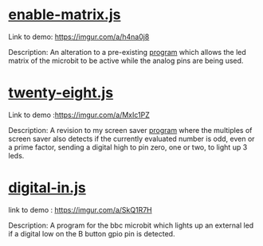 # [enable-matrix.js](https://github.com/Introduction-to-Computer-Engineering/final-project-assignment-7-week-12-O11WL1D/blob/master/enable-matrix.js)


Link to demo: https://imgur.com/a/h4na0j8


Description: An alteration to a pre-existing [program](https://learn.sparkfun.com/tutorials/microbit-breakout-board-hookup-guide) which allows the led matrix of the microbit to be active while the analog pins are being used. 

# [twenty-eight.js](https://github.com/Introduction-to-Computer-Engineering/final-project-assignment-7-week-12-O11WL1D/blob/master/twenty-eight.js)


Link to demo :https://imgur.com/a/MxIc1PZ
 
Description: A revision to my screen saver [program](https://github.com/Introduction-to-Computer-Engineering/screensavers-for-the-micro-bit-O11WL1D/blob/master/screen_savers.js) where the multiples of screen saver also detects if the currently evaluated number is odd, even or a prime factor, sending a digital high to pin zero, one or two, to light up 3 leds. 

 

# [digital-in.js]()


link to demo : https://imgur.com/a/SkQ1R7H


Description: A program for the bbc microbit which lights up an external led if a digital low on the B button gpio pin is detected.
 
